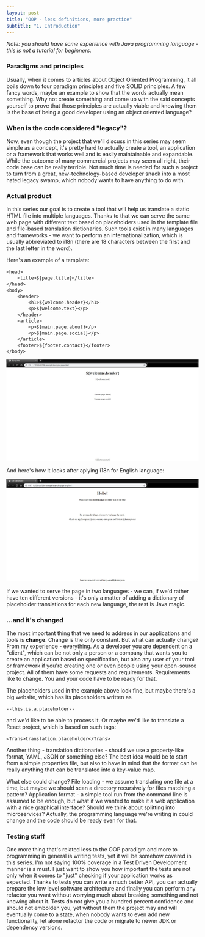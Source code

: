 ```yaml
---
layout: post
title: "OOP - less definitions, more practice"
subtitle: "1. Introduction"
---
```

*Note: you should have some experience with Java programming language -
this is not a tutorial for beginners.*

### Paradigms and principles
Usually, when it comes to articles about Object Oriented Programming, it all boils down to
four paradigm principles and five SOLID principles. A few fancy words, maybe an example to show that
the words actually mean something. Why not create something and come up with the said concepts yourself
to prove that those principles are actually viable and knowing them is the base of being 
a good developer using an object oriented language?

### When is the code considered "legacy"?
Now, even though the project that we'll discuss in this series may seem simple as a concept,
it's pretty hard to actually create a tool, an application or a framework that works well
and is easily maintainable and expandable. While the outcome of many commercial projects may seem
all right, their code base can be really terrible. Not much time is needed for such a project
to turn from a great, new-technology-based developer snack into a most hated legacy swamp,
which nobody wants to have anything to do with.

### Actual product
In this series our goal is to create a tool that will help us translate a static HTML file into multiple languages.
Thanks to that we can serve the same web page with different text based on placeholders used
in the template file and file-based translation dictionaries. Such tools exist in many languages and frameworks -
we want to perform an internationalization, which is usually abbreviated to i18n (there are 18 characters
between the first and the last letter in the word).

Here's an example of a template:

    <head>
        <title>${page.title}</title>
    </head>
    <body>
        <header>
            <h1>${welcome.header}</h1>
            <p>${welcome.text}</p>
        </header>
        <article>
            <p>${main.page.about}</p>
            <p>${main.page.social}</p>
        </article>
        <footer>${footer.contact}</footer>
    </body>
    
![Page with templates](/assets/img/OOP-intro/template.jpg)

And here's how it looks after aplying i18n for English language:

![Page translated to English](/assets/img/OOP-intro/eng.jpg)

If we wanted to serve the page in two languages - we can, if we'd rather have ten different versions - it's only
a matter of adding a dictionary of placeholder translations for each new language, the rest is Java magic. 

### ...and it's changed
The most important thing that we need to address in our applications and tools is **change**. Change is the only
constant. But what can actually change? From my experience - everything. As a developer you are dependent on
a "client", which can be not only a person or a company that wants you to create an application based on
specification, but also any user of your tool or framework if you're creating one or even people using your
open-source project. All of them have some requests and requirements. Requirements like to change.
You and your code have to be ready for that.

The placeholders used in the example above look fine, but maybe there's a big website, which has its placeholders
written as 

    --this.is.a.placeholder--
    
and we'd like to be able to process it. Or maybe we'd like to translate a React project, which is based on
such tags:

    <Trans>translation.placeholder</Trans>
    
Another thing - translation dictionaries - should we use a property-like format, YAML, JSON or something else? The best idea would
be to start from a simple properties file, but also to have in mind that the format can be really anything that can be
translated into a key-value map.

What else could change? File loading - we assume translating one file at a time, but maybe we should scan
a directory recursively for files matching a pattern? Application format - a simple tool run from the command line
is assumed to be enough, but what if we wanted to make it a web application with a nice graphical interface?
Should we think about splitting into microservices? Actually, the programming language we're writing in
could change and the code should be ready even for that.

### Testing stuff
One more thing that's related less to the OOP paradigm and more to programming in general is writing tests,
yet it will be somehow covered in this series. I'm not saying 100% coverage in a Test Driven Development manner
is a must. I just want to show you how important the tests are not only when it comes to "just" checking if
your application works as expected. Thanks to tests you can write a much better API, you can actually prepare 
the low level software architecture and finally you can perform any refactor you want without worrying much about 
breaking something and not knowing about it. Tests do not give you a hundred percent confidence and
should not embolden you, yet without them the project may and will eventually come to a state,
when nobody wants to even add new functionality, let alone refactor the code or migrate to newer JDK
or dependency versions.  

